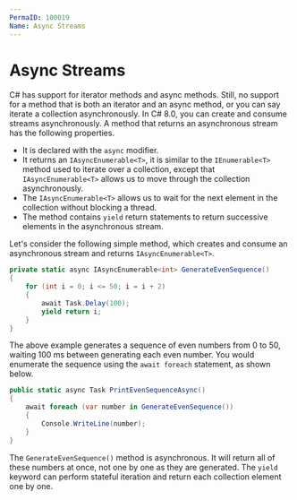```yaml
---
PermaID: 100019
Name: Async Streams
---
```


# Async Streams

C# has support for iterator methods and async methods. Still, no support for a method that is both an iterator and an async method, or you can say iterate a collection asynchronously. In C# 8.0, you can create and consume streams asynchronously. A method that returns an asynchronous stream has the following properties.

 - It is declared with the `async` modifier.
 - It returns an `IAsyncEnumerable<T>`, it is similar to the `IEnumerable<T>` method used to iterate over a collection, except that `IAsyncEnumerable<T>` allows us to move through the collection asynchronously.
 - The `IAsyncEnumerable<T>` allows us to wait for the next element in the collection without blocking a thread.
 - The method contains `yield` return statements to return successive elements in the asynchronous stream.

Let's consider the following simple method, which creates and consume an asynchronous stream and returns `IAsyncEnumerable<T>`.

```csharp
private static async IAsyncEnumerable<int> GenerateEvenSequence()
{
    for (int i = 0; i <= 50; i = i + 2)
    {
        await Task.Delay(100);
        yield return i;
    }
}
```

The above example generates a sequence of even numbers from 0 to 50, waiting 100 ms between generating each even number. You would enumerate the sequence using the `await foreach` statement, as shown below.

```csharp
public static async Task PrintEvenSequenceAsync()
{
    await foreach (var number in GenerateEvenSequence())
    {
        Console.WriteLine(number);
    }
}
```

The `GenerateEvenSequence()` method is asynchronous. It will return all of these numbers at once, not one by one as they are generated. The `yield` keyword can perform stateful iteration and return each collection element one by one. 


